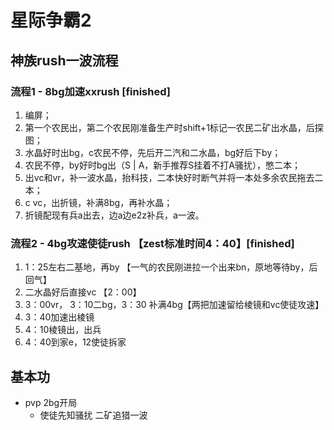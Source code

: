 # 星际争霸2

## 神族rush一波流程

### 流程1 - 8bg加速xxrush [finished]

1. 编屏；
2. 第一个农民出，第二个农民刚准备生产时shift+1标记一农民二矿出水晶，后探图；
3. 水晶好时出bg，c农民不停，先后开二汽和二水晶，bg好后下by；
4. 农民不停，by好时bg出（S | A，新手推荐S挂着不打A骚扰），憋二本；
5. 出vc和vr，补一波水晶，抬科技，二本快好时断气并将一本处多余农民拖去二本；
6. c vc，出折镜，补满8bg，再补水晶；
7. 折镜配现有兵a出去，边a边e2z补兵，a一波。

### 流程2 - 4bg攻速使徒rush 【zest标准时间4：40】[finished]

1. 1：25左右二基地，再by 【一气的农民刚进拉一个出来bn，原地等待by，后回气】
2. 二水晶好后直接vc 【2：00】
3. 3：00vr， 3：10二bg，3：30 补满4bg【两把加速留给棱镜和vc使徒攻速】
4. 3：40加速出棱镜
5. 4：10棱镜出，出兵
6. 4：40到家e，12使徒拆家

## 基本功

- pvp 2bg开局
    - 使徒先知骚扰 二矿追猎一波 



